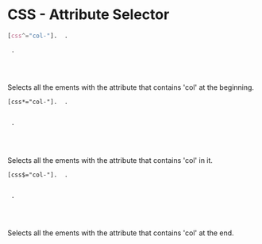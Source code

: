 #  CSS -  Attribute Selector

```css
[css^="col-"].  . 

 . 
 
 
 
```

 Selects all the ements with the attribute that contains 'col' at the beginning. 

```
[css*="col-"].  . 
```

```css

 . 
 
 
 
```

 Selects all the ements with the attribute that contains 'col' in it. 



```
[css$="col-"].  . 
```

```css

 . 
 
 
 
```

 Selects all the ements with the attribute that contains 'col' at the end. 


